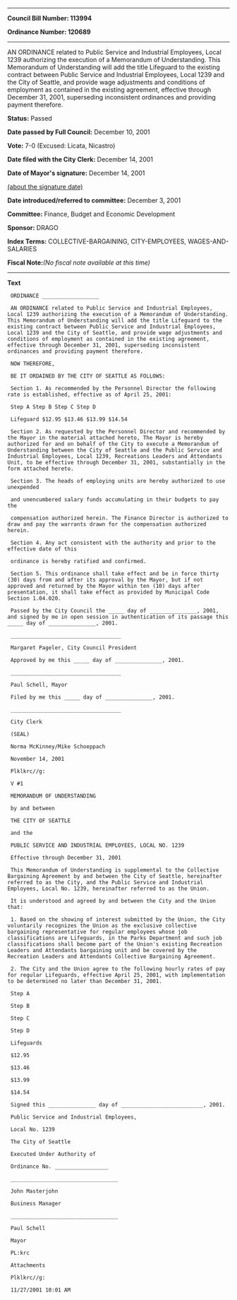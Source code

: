 

********

**Council Bill Number: 113994**
   
**Ordinance Number: 120689**
********

 AN ORDINANCE related to Public Service and Industrial Employees, Local 1239 authorizing the execution of a Memorandum of Understanding. This Memorandum of Understanding will add the title Lifeguard to the existing contract between Public Service and Industrial Employees, Local 1239 and the City of Seattle, and provide wage adjustments and conditions of employment as contained in the existing agreement, effective through December 31, 2001, superseding inconsistent ordinances and providing payment therefore.

**Status:** Passed
   
**Date passed by Full Council:** December 10, 2001
   
**Vote:** 7-0 (Excused: Licata, Nicastro)
   
**Date filed with the City Clerk:** December 14, 2001
   
**Date of Mayor's signature:** December 14, 2001
   
[(about the signature date)](/~public/approvaldate.htm)
   
   
   
**Date introduced/referred to committee:** December 3, 2001
   
**Committee:** Finance, Budget and Economic Development
   
**Sponsor:** DRAGO
   
   
**Index Terms:** COLLECTIVE-BARGAINING, CITY-EMPLOYEES, WAGES-AND-SALARIES

**Fiscal Note:**_(No fiscal note available at this time)_

********

**Text**
   
```
 ORDINANCE __________________

 AN ORDINANCE related to Public Service and Industrial Employees, Local 1239 authorizing the execution of a Memorandum of Understanding. This Memorandum of Understanding will add the title Lifeguard to the existing contract between Public Service and Industrial Employees, Local 1239 and the City of Seattle, and provide wage adjustments and conditions of employment as contained in the existing agreement, effective through December 31, 2001, superseding inconsistent ordinances and providing payment therefore.

 NOW THEREFORE,

 BE IT ORDAINED BY THE CITY OF SEATTLE AS FOLLOWS:

 Section 1. As recommended by the Personnel Director the following rate is established, effective as of April 25, 2001:

 Step A Step B Step C Step D

 Lifeguard $12.95 $13.46 $13.99 $14.54

 Section 2. As requested by the Personnel Director and recommended by the Mayor in the material attached hereto, The Mayor is hereby authorized for and on behalf of the City to execute a Memorandum of Understanding between the City of Seattle and the Public Service and Industrial Employees, Local 1239, Recreations Leaders and Attendants Unit, to be effective through December 31, 2001, substantially in the form attached hereto.

 Section 3. The heads of employing units are hereby authorized to use unexpended

 and unencumbered salary funds accumulating in their budgets to pay the

 compensation authorized herein. The Finance Director is authorized to draw and pay the warrants drawn for the compensation authorized herein.

 Section 4. Any act consistent with the authority and prior to the effective date of this

 ordinance is hereby ratified and confirmed.

 Section 5. This ordinance shall take effect and be in force thirty (30) days from and after its approval by the Mayor, but if not approved and returned by the Mayor within ten (10) days after presentation, it shall take effect as provided by Municipal Code Section 1.04.020.

 Passed by the City Council the _____ day of _______________, 2001, and signed by me in open session in authentication of its passage this _____ day of _______________, 2001.

 ___________________________________

 Margaret Pageler, City Council President

 Approved by me this _____ day of _______________, 2001.

 ___________________________________

 Paul Schell, Mayor

 Filed by me this _____ day of _______________, 2001.

 ___________________________________

 City Clerk

 (SEAL)

 Norma McKinney/Mike Schoeppach

 November 14, 2001

 Plklkrc//g:

 V #1

 MEMORANDUM OF UNDERSTANDING

 by and between

 THE CITY OF SEATTLE

 and the

 PUBLIC SERVICE AND INDUSTRIAL EMPLOYEES, LOCAL NO. 1239

 Effective through December 31, 2001

 This Memorandum of Understanding is supplemental to the Collective Bargaining Agreement by and between the City of Seattle, hereinafter referred to as the City, and the Public Service and Industrial Employees, Local No. 1239, hereinafter referred to as the Union.

 It is understood and agreed by and between the City and the Union that:

 1. Based on the showing of interest submitted by the Union, the City voluntarily recognizes the Union as the exclusive collective bargaining representative for regular employees whose job classifications are Lifeguards, in the Parks Department and such job classifications shall become part of the Union's existing Recreation Leaders and Attendants bargaining unit and be covered by the Recreation Leaders and Attendants Collective Bargaining Agreement.

 2. The City and the Union agree to the following hourly rates of pay for regular Lifeguards, effective April 25, 2001, with implementation to be determined no later than December 31, 2001.

 Step A

 Step B

 Step C

 Step D

 Lifeguards

 $12.95

 $13.46

 $13.99

 $14.54

 Signed this _______________ day of __________________________, 2001.

 Public Service and Industrial Employees,

 Local No. 1239

 The City of Seattle

 Executed Under Authority of

 Ordinance No. _________________

 __________________________________

 John Masterjohn

 Business Manager

 __________________________________

 Paul Schell

 Mayor

 PL:krc

 Attachments

 Plklkrc//g:

 11/27/2001 10:01 AM

```
